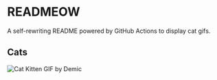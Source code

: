 # READMEOW

A self-rewriting README powered by GitHub Actions to display cat gifs.

## Cats

![Cat Kitten GIF by Demic](https://media3.giphy.com/media/v1.Y2lkPTlhY2QwMmRhNjN2YXlpd3JncjQ4eHdrZWc4OTYybTB5YnhhdGg5aW5pYmxianhoYyZlcD12MV9naWZzX3NlYXJjaCZjdD1n/3oriO0OEd9QIDdllqo/200.gif)
